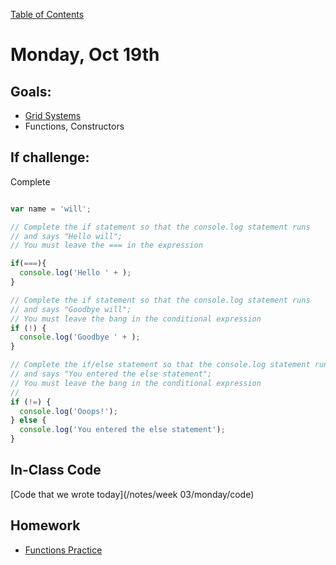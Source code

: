 [Table of Contents](/README.md)

# Monday, Oct 19th

## Goals:
* [Grid Systems](/units/grid-systems)
* Functions, Constructors

## If challenge:

Complete
```js

var name = 'will';

// Complete the if statement so that the console.log statement runs
// and says "Hello will";
// You must leave the === in the expression

if(===){
  console.log('Hello ' + );
}

// Complete the if statement so that the console.log statement runs
// and says "Goodbye will";
// You must leave the bang in the conditional expression
if (!) {
  console.log('Goodbye ' + );
}

// Complete the if/else statement so that the console.log statement runs
// and says "You entered the else statement";
// You must leave the bang in the conditional expression
//
if (!=) {
  console.log('Ooops!');
} else {
  console.log('You entered the else statement');
}
```

## In-Class Code
[Code that we wrote today](/notes/week 03/monday/code)

## Homework

* [Functions Practice](https://github.com/theironyard-frontend-nashville/assignments/tree/cohort2/week03/mon)
